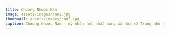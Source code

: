 ```yaml
---
title: Chương Nhược Nam
image: assets/images/cnn2.jpg
thumbnail: assets/images/cnn2.jpg
caption: Chương Nhược Nam - mỹ nhân hot nhất mạng xã hội xứ Trung nhờ được thiếu gia Vương Tư Thông chú ý và bấm nút follow  
---
```

